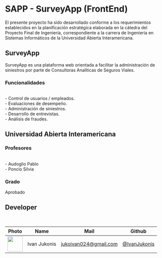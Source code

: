 # SAPP - SurveyApp (FrontEnd)

El presente proyecto ha sido desarrollado conforme a los requerimientos establecidos en la planificación estratégica elaborada en la cátedra del Proyecto Final de Ingeniería, correspondiente a la carrera de Ingeniería en Sistemas Informáticos de la Universidad Abierta Interamericana.

## SurveyApp

SurveyApp es una plataforma web orientada a facilitar la administración de siniestros por parte de Consultoras Analíticas de Seguros Viales.

### Funcionalidades

<br>
- Control de usuarios / empleados.
<br>
- Evaluaciones de desempeño.
<br>
- Administración de siniestros.
<br>
- Desarrollo de entrevistas.
<br>
- Análisis de fraudes.

## Universidad Abierta Interamericana

### Profesores

<br>
- Audoglio Pablo
<br>
- Poncio Silvia

### Grado

Aprobado



## Developer

<br>


|                                          Photo                                           |        Name         |               Mail               |                          Github                          |
| :--------------------------------------------------------------------------------------: | :-----------------: | :------------------------------: | :------------------------------------------------------: |
| <img src="https://avatars.githubusercontent.com/u/49520632?v=4" height="50" width="50">  |            Ivan Jukonis     |      jukoivan024@gmail.com       |      [@IvanJukonis](https://github.com/IvanJukonis)      |




